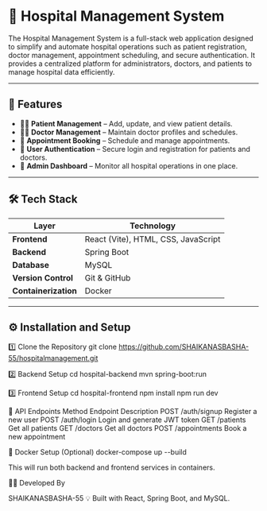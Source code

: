 # 🏥 Hospital Management System

The Hospital Management System is a full-stack web application designed to simplify and automate hospital operations such as patient registration, doctor management, appointment scheduling, and secure authentication. It provides a centralized platform for administrators, doctors, and patients to manage hospital data efficiently.

---

## 🚀 Features

- 👨‍⚕️ **Patient Management** – Add, update, and view patient details.  
- 🧑‍⚕️ **Doctor Management** – Maintain doctor profiles and schedules.  
- 📅 **Appointment Booking** – Schedule and manage appointments.  
- 🔐 **User Authentication** – Secure login and registration for patients and doctors.  
- 🏥 **Admin Dashboard** – Monitor all hospital operations in one place.  

---

## 🛠️ Tech Stack

| Layer | Technology |
|--------|-------------|
| **Frontend** | React (Vite), HTML, CSS, JavaScript |
| **Backend** | Spring Boot |
| **Database** | MySQL |
| **Version Control** | Git & GitHub |
| **Containerization** | Docker |

---

## ⚙️ Installation and Setup

1️⃣ Clone the Repository
git clone https://github.com/SHAIKANASBASHA-55/hospitalmanagement.git

2️⃣ Backend Setup
cd hospital-backend
mvn spring-boot:run

3️⃣ Frontend Setup
cd hospital-frontend
npm install
npm run dev

🔗 API Endpoints
Method	Endpoint	Description
POST	/auth/signup	Register a new user
POST	/auth/login	Login and generate JWT token
GET	/patients	Get all patients
GET	/doctors	Get all doctors
POST	/appointments	Book a new appointment

🐳 Docker Setup (Optional)
docker-compose up --build


This will run both backend and frontend services in containers.

👩‍💻 Developed By

SHAIKANASBASHA-55
💡 Built with React, Spring Boot, and MySQL.
